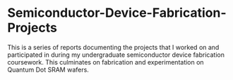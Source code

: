 # Semiconductor-Device-Fabrication-Projects
This is a series of reports documenting the projects that I worked on and participated in during my undergraduate semiconductor device fabrication coursework. This culminates on fabrication and experimentation on Quantum Dot SRAM wafers. 
